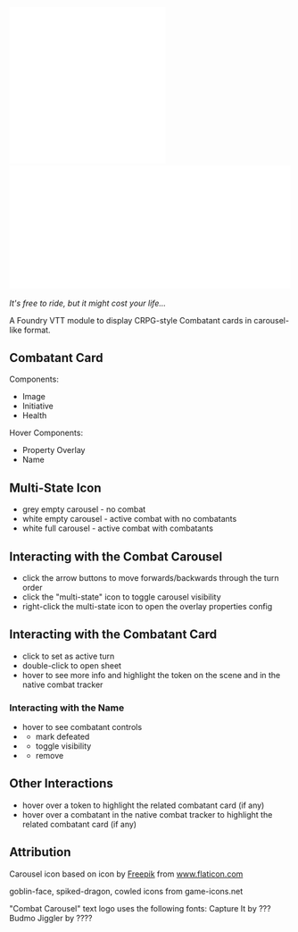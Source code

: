 <img src="icons/combat-carousel-solid2.svg" height="280" style="background: black"/>
<img src="img/combat-carousel-textlogo-white.png" style="background: black"/>

*It's free to ride, but it might cost your life...*

A Foundry VTT module to display CRPG-style Combatant cards in carousel-like format.

## Combatant Card
Components:
- Image
- Initiative
- Health

Hover Components:
- Property Overlay
- Name

## Multi-State Icon
- grey empty carousel - no combat
- white empty carousel - active combat with no combatants
- white full carousel - active combat with combatants

## Interacting with the Combat Carousel
- click the arrow buttons to move forwards/backwards through the turn order
- click the "multi-state" icon to toggle carousel visibility
- right-click the multi-state icon to open the overlay properties config

## Interacting with the Combatant Card
- click to set as active turn
- double-click to open sheet
- hover to see more info and highlight the token on the scene and in the native combat tracker

### Interacting with the Name
- hover to see combatant controls
- - mark defeated
- - toggle visibility
- - remove

## Other Interactions
- hover over a token to highlight the related combatant card (if any)
- hover over a combatant in the native combat tracker to highlight the related combatant card (if any)

## Attribution
Carousel icon based on icon by <a href="https://www.flaticon.com/authors/freepik" title="Freepik">Freepik</a> from <a href="https://www.flaticon.com/" title="Flaticon"> www.flaticon.com</a>

goblin-face, spiked-dragon, cowled icons from game-icons.net

"Combat Carousel" text logo uses the following fonts: Capture It by ??? Budmo Jiggler by ????